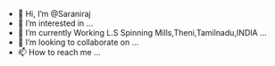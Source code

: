 - 👋 Hi, I’m @Saraniraj
- 👀 I’m interested in ...
- 🌱 I’m currently Working L.S Spinning Mills,Theni,Tamilnadu,INDIA ...
- 💞️ I’m looking to collaborate on ...
- 📫 How to reach me ...

<!---
Saraniraj/Saraniraj is a ✨ special ✨ repository because its `README.md` (this file) appears on your GitHub profile.
You can click the Preview link to take a look at your changes.
--->
